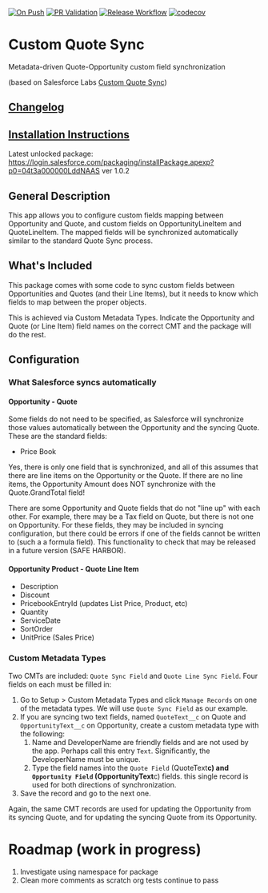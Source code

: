 [![On Push](https://github.com/dschach/QuoteCustomSync/actions/workflows/ci.yml/badge.svg?branch=main)](https://github.com/dschach/QuoteCustomSync/actions/workflows/ci.yml)
[![PR Validation](https://github.com/dschach/QuoteCustomSync/actions/workflows/pr.yml/badge.svg?branch=main)](https://github.com/dschach/QuoteCustomSync/actions/workflows/pr.yml)
[![Release Workflow](https://github.com/dschach/QuoteCustomSync/actions/workflows/release-please.yml/badge.svg?branch=main)](https://github.com/dschach/QuoteCustomSync/actions/workflows/release-please.yml)
[![codecov](https://codecov.io/gh/dschach/QuoteCustomSync/branch/main/graph/badge.svg?token=H2ZFLBGGZR)](https://codecov.io/gh/dschach/QuoteCustomSync)

# Custom Quote Sync

Metadata-driven Quote-Opportunity custom field synchronization

(based on Salesforce Labs [Custom Quote Sync](https://appexchange.salesforce.com/listingDetail?listingId=a0N30000003Iop5EAC))

## [Changelog](./CHANGELOG.md)

## [Installation Instructions](./INSTALLATION.md)

Latest unlocked package: https://login.salesforce.com/packaging/installPackage.apexp?p0=04t3a000000LddNAAS ver 1.0.2

## General Description

This app allows you to configure custom fields mapping between Opportunity and Quote, and custom fields on OpportunityLineItem and QuoteLineItem. The mapped fields will be synchronized automatically similar to the standard Quote Sync process.

## What's Included

This package comes with some code to sync custom fields between Opportunities and Quotes (and their Line Items), but it needs to know which fields to map between the proper objects.

This is achieved via Custom Metadata Types. Indicate the Opportunity and Quote (or Line Item) field names on the correct CMT and the package will do the rest.

## Configuration

### What Salesforce syncs automatically

#### Opportunity - Quote

Some fields do not need to be specified, as Salesforce will synchronize those values automatically between the Opportunity and the syncing Quote. These are the standard fields:

- Price Book

Yes, there is only one field that is synchronized, and all of this assumes that there are line items on the Opportunity or the Quote. If there are no line items, the Opportunity Amount does NOT synchronize with the Quote.GrandTotal field!

There are some Opportunity and Quote fields that do not "line up" with each other. For example, there may be a Tax field on Quote, but there is not one on Opportunity. For these fields, they may be included in syncing configuration, but there could be errors if one of the fields cannot be written to (such a a formula field). This functionality to check that may be released in a future version (SAFE HARBOR).

#### Opportunity Product - Quote Line Item

- Description
- Discount
- PricebookEntryId (updates List Price, Product, etc)
- Quantity
- ServiceDate
- SortOrder
- UnitPrice (Sales Price)

### Custom Metadata Types

Two CMTs are included: `Quote Sync Field` and `Quote Line Sync Field`. Four fields on each must be filled in:

1. Go to Setup > Custom Metadata Types and click `Manage Records` on one of the metadata types. We will use `Quote Sync Field` as our example.
2. If you are syncing two text fields, named `QuoteText__c` on Quote and `OpportunityText__c` on Opportunity, create a custom metadata type with the following:
   1. Name and DeveloperName are friendly fields and are not used by the app. Perhaps call this entry `Text`. Significantly, the DeveloperName must be unique.
   2. Type the field names into the `Quote Field` (QuoteText**c) and `Opportunity Field` (OpportunityText**c) fields. this single record is used for both directions of synchronization.
3. Save the record and go to the next one.

Again, the same CMT records are used for updating the Opportunity from its syncing Quote, and for updating the syncing Quote from its Opportunity.

# Roadmap (work in progress)

1. Investigate using namespace for package
1. Clean more comments as scratch org tests continue to pass

